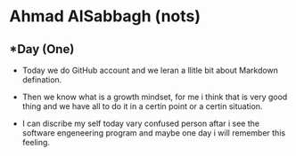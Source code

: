 # **Ahmad AlSabbagh (nots)**
## *Day (One)

* Today we do GitHub account and we leran a llitle bit about Markdown defination.

* Then we know what is a growth mindset, for me i think that is very good thing and we have all to do it in a certin point or a certin situation.

* I can discribe my self today vary confused person aftar i see the software engeneering program and maybe one day i will remember this feeling.
